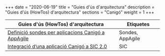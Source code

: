 +++
date        = "2020-06-19"
title       = "Guies d'ús d'arquitectura"
description = "Guies d'ús (HowTos) d'arquitectura"
sections    = "Canigó"
weight		= 1
+++

| Guies d'ús (HowTos) d'arquitectura                 	                                                                                  | Etiquetes    	                    |
|-------------------------------------------------------------------------------------------------------------------------------------	|---------------------------------	|
| [Definició sondes per aplicacions Canigó a AppAgile](/howtos/2019-03-HowTo-Definicio-sondes-aplicacions-Canigo-AppAgile)              | Sondes, AppAgile                  |
| [Integració d’una aplicació Canigó a SIC 2.0](/howtos/2017-12-howto-integracio_canigo_sic/)                                           | SIC                               |
